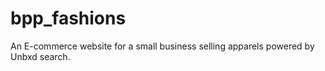 # bpp_fashions
An E-commerce website for a small business selling apparels powered by Unbxd search.
